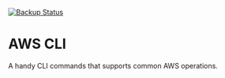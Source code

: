 [![Backup Status](https://cloudback.it/badge/VeteranCrowd/aws-cli)](https://cloudback.it)

# AWS CLI

A handy CLI commands that supports common AWS operations.
